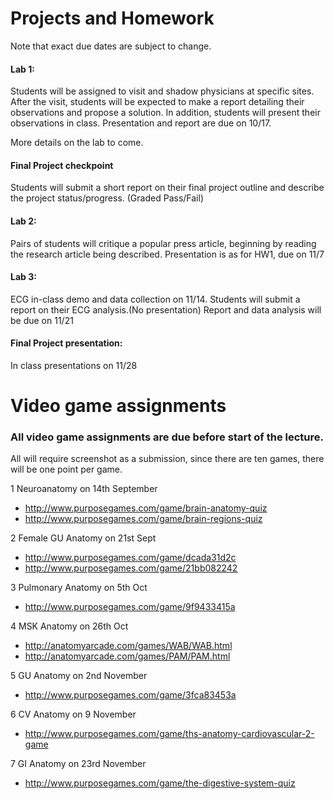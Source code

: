 # Projects and Homework

Note that exact due dates are subject to change.


#### Lab 1:  
Students will be assigned to visit and shadow physicians at specific sites. After the visit, students will be expected to make a report detailing their observations and propose a solution. In addition, students will present their observations in class.
Presentation and report are due on 10/17.

More details on the lab to come.

#### Final Project checkpoint
Students will submit a short report on their final project outline and describe the project status/progress. (Graded Pass/Fail)

#### Lab 2: 
Pairs of students will critique a popular press article, beginning by reading the research article being described. Presentation is as for HW1, due on 11/7

#### Lab 3: 
ECG in-class demo and data collection on 11/14. Students will submit a report on their ECG analysis.(No presentation)
Report and data analysis will be due  on 11/21

#### Final Project presentation: 
In class presentations on 11/28

# Video game assignments
### All video game assignments are due before start of the lecture. 
All will require screenshot as a submission, since there are ten games, there will be one point per game.

1 Neuroanatomy  on 14th September

* http://www.purposegames.com/game/brain-anatomy-quiz
* http://www.purposegames.com/game/brain-regions-quiz


2 Female GU Anatomy on 21st Sept
*  http://www.purposegames.com/game/dcada31d2c
*   http://www.purposegames.com/game/21bb082242

3 Pulmonary Anatomy on 5th Oct
*   http://www.purposegames.com/game/9f9433415a

4 MSK Anatomy on 26th Oct
*  http://anatomyarcade.com/games/WAB/WAB.html
*  http://anatomyarcade.com/games/PAM/PAM.html

5 GU Anatomy on 2nd November
*  http://www.purposegames.com/game/3fca83453a

6 CV Anatomy on 9 November
*   http://www.purposegames.com/game/ths-anatomy-cardiovascular-2-game

7 GI Anatomy on 23rd November
*  http://www.purposegames.com/game/the-digestive-system-quiz

